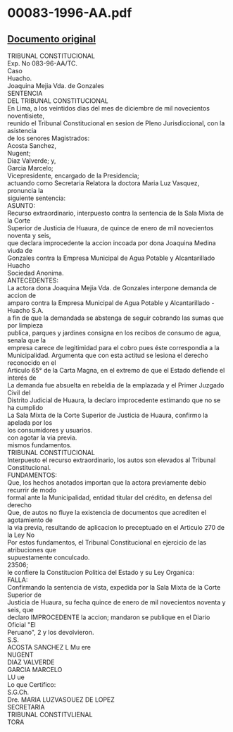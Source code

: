 
00083-1996-AA.pdf
=================
  
[Documento original](https://tc.gob.pe/jurisprudencia/1998/00083-1996-AA.pdf)  
---  
TRIBUNAL CONSTITUCIONAL  
Exp. No 083-96-AA/TC.  
Caso  
Huacho.  
Joaquina Mejia Vda. de Gonzales  
SENTENCIA  
DEL TRIBUNAL CONSTITUCIONAL  
En Lima, a los veintidos dias del mes de diciembre de mil novecientos noventisiete,  
reunido el Tribunal Constitucional en sesion de Pleno Jurisdiccional, con la asistencia  
de los senores Magistrados:  
Acosta Sanchez,  
Nugent;  
Diaz Valverde; y,  
Garcia Marcelo;  
Vicepresidente, encargado de la Presidencia;  
actuando como Secretaria Relatora la doctora Maria Luz Vasquez, pronuncia la  
siguiente sentencia:  
ASUNTO:  
Recurso extraordinario, interpuesto contra la sentencia de la Sala Mixta de la Corte  
Superior de Justicia de Huaura, de quince de enero de mil novecientos noventa y seis,  
que declara improcedente la accion incoada por dona Joaquina Medina viuda de  
Gonzales contra la Empresa Municipal de Agua Potable y Alcantarillado Huacho  
Sociedad Anonima.  
ANTECEDENTES:  
La actora dona Joaquina Mejia Vda. de Gonzales interpone demanda de accion de  
amparo contra la Empresa Municipal de Agua Potable y Alcantarillado - Huacho S.A.  
a fin de que la demandada se abstenga de seguir cobrando las sumas que por limpieza  
publica, parques y jardines consigna en los recibos de consumo de agua, senala que la  
empresa carece de legitimidad para el cobro pues éste correspondia a la  
Municipalidad. Argumenta que con esta actitud se lesiona el derecho reconocido en el  
Articulo 65° de la Carta Magna, en el extremo de que el Estado defiende el interés de  
La demanda fue absuelta en rebeldia de la emplazada y el Primer Juzgado Civil del  
Distrito Judicial de Huaura, la declaro improcedente estimando que no se ha cumplido  
La Sala Mixta de la Corte Superior de Justicia de Huaura, confirmo la apelada por los  
los consumidores y usuarios.  
con agotar la via previa.  
mismos fundamentos.  
TRIBUNAL CONSTITUCIONAL  
Interpuesto el recurso extraordinario, los autos son elevados al Tribunal  
Constitucional.  
FUNDAMENTOS:  
Que, los hechos anotados importan que la actora previamente debio recurrir de modo  
formal ante la Municipalidad, entidad titular del crédito, en defensa del derecho  
Que, de autos no fluye la existencia de documentos que acrediten el agotamiento de  
la via previa, resultando de aplicacion lo preceptuado en el Articulo 270 de la Ley No  
Por estos fundamentos, el Tribunal Constitucional en ejercicio de las atribuciones que  
supuestamente conculcado.  
23506;  
le confiere la Constitucion Politica del Estado y su Ley Organica:  
FALLA:  
Confirmando la sentencia de vista, expedida por la Sala Mixta de la Corte Superior de  
Justicia de Huaura, su fecha quince de enero de mil novecientos noventa y seis, que  
declaro IMPROCEDENTE la accion; mandaron se publique en el Diario Oficial "El  
Peruano", 2 y los devolvieron.  
S.S.  
ACOSTA SANCHEZ L Mu ere  
NUGENT  
DIAZ VALVERDE  
GARCIA MARCELO  
LU ue  
Lo que Certifico:  
S.G.Ch.  
Dre. MARIA LUZVASOUEZ DE LOPEZ  
SECRETARIA  
TRIBUNAL CONSTITVLIENAL  
TORA